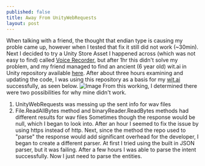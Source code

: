 ```yaml
---
published: false
title: Away From UnityWebRequests
layout: post
---
```


When talking with a friend, the thought that endian type is causing my proble came up, however when I tested that fix it still did not work (~30min). Next I decided to try a Unity Store Asset I happened across (which was not easy to find) called [Voice Recorder](https://assetstore.unity.com/packages/tools/audio/voice-recorder-21884), but after 1hr this didn't solve my problem, and my friend managed to find an ancient (6 year old) wit.ai in Unity repository available [here](https://github.com/dariopasquali/Wit.ai-Unity). After about three hours examining and updating the code, I was using this repository as a basis for my [wit.ai](https://wit.ai) successfully, as seen below.
![Image](https://i.imgur.com/RiOg9na.png)
From this working, I determined there were two possibilities for why mine didn't work.
1. UnityWebRequests was messing up the sent info for wav files
2. File.ReadAllBytes method and binaryReader.ReadBytes methods had different results for wav files
Sometimes though the response would be null, which I began to look into. After an hour I seemed to fix the issue by using https instead of http.
Next, since the method the repo used to "parse" the response would add significant overhead for the developer, I began to create a different parser. At first I tried using the built in JSON parser, but it was failing. After a few hours I was able to parse the intent successfully. Now I just need to parse the entities.
